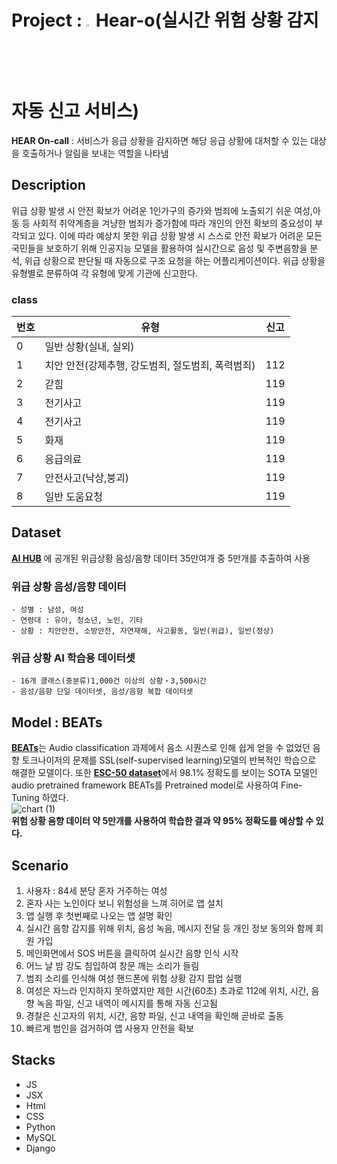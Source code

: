 # Project : <img src = "https://github.com/AIVLE-School-Third-Big-Project/Big_project_3_9/assets/124108607/9ccd7bd2-54e3-4789-b3be-c0f1f3a533a0" width="3%"></img>Hear-o(실시간 위험 상황 감지 자동 신고 서비스)
**HEAR On-call** : 서비스가 응급 상황을 감지하면 해당 응급 상황에 대처할 수 있는 대상을 호출하거나 알림을 보내는 역할을 나타냄

## Description

위급 상황 발생 시 안전 확보가 어려운 1인가구의 증가와 범죄에 노출되기 쉬운 여성,아동 등 사회적 취약계층을 겨냥한 범죄가 증가함에 따라 개인의 안전 확보의 중요성이 부각되고 있다.
이에 따라 예상치 못한 위급 상황 발생 시 스스로 안전 확보가 어려운 모든 국민들을 보호하기 위해 인공지능 모델을 활용하여 실시간으로 음성 및 주변음향을 분석, 위급 상황으로 판단될 때 자동으로 구조 요청을 하는 어플리케이션이다.
위급 상황을 유형별로 분류하여 각 유형에 맞게 기관에 신고한다.

### class

|**번호**|**유형**|**신고**|
|------|---|---|
|0|일반 상황(실내, 실외)||
|1|치안 안전(강제추행, 강도범죄, 절도범죄, 폭력범죄)|112|
|2|갇힘|119|
|3|전기사고|119|
|4|전기사고|119|
|5|화재|119|
|6|응급의료|119|
|7|안전사고(낙상,붕괴)|119|
|8|일반 도움요청|119|

## Dataset

[**AI HUB**](https://aihub.or.kr/aihubdata/data/view.do?currMenu=115&topMenu=100&dataSetSn=170) 에 공개된 위급상황 음성/음향 데이터 35만여개 중 5만개를 추출하여 사용

### 위급 상황 음성/음향 데이터
    - 성별 : 남성, 여성
    - 연령대 : 유아, 청소년, 노인, 기타
    - 상황 : 치안안전, 소방안전, 자연재해, 사고활동, 일반(위급), 일반(정상)
### 위급 상황 AI 학습용 데이터셋
    - 16개 클래스(중분류)1,000건 이상의 상황‧3,500시간
    - 음성/음향 단일 데이터셋, 음성/음향 복합 데이터셋

## Model : BEATs

[**BEATs**](https://github.com/microsoft/unilm/tree/master/beats)는 Audio classification 과제에서 음소 시퀀스로 인해 쉽게 얻을 수 없었던 음향 토크나이저의 문제를 SSL(self-supervised learning)모델의 반복적인 학습으로 해결한 모델이다. 또한 [**ESC-50 dataset**](https://paperswithcode.com/sota/audio-classification-on-esc-50)에서 98.1% 정확도를 보이는 SOTA 모델인 audio pretrained framework BEATs를 Pretrained model로 사용하여 Fine-Tuning 하였다.<br>
![chart (1)](https://github.com/AIVLE-School-Third-Big-Project/Big_project_3_9/assets/124108607/1c5a554a-1d27-41fe-99d6-03c896ff47cd)<br>
**위험 상황 음향 데이터 약 5만개를 사용하여 학습한 결과 약 95% 정확도를 예상할 수 있다.**

## Scenario
1. 사용자 : 84세 분당 혼자 거주하는 여성<br>
2. 혼자 사는 노인이다 보니 위험성을 느껴 히어로 앱 설치<br>
3. 앱 실행 후 첫번째로 나오는 앱 설명 확인<br>
4. 실시간 음향 감지를 위해 위치, 음성 녹음, 메시지 전달 등 개인 정보 동의와 함께 회원 가입<br>
5. 메인화면에서 SOS 버튼을 클릭하여 실시간 음향 인식 시작<br>
6. 어느 날 밤 강도 침입하여 창문 깨는 소리가 들림<br>
7. 범죄 소리를 인식해 여성 핸드폰에 위험 상황 감지 팝업 실행<br>
8. 여성은 자느라 인지하지 못하였지만 제한 시간(60초) 초과로 112에 위치, 시간, 음향 녹음 파일, 신고 내역이 메시지를 통해 자동 신고됨<br>
9. 경찰은 신고자의 위치, 시간, 음향 파일, 신고 내역을 확인해 곧바로 출동<br>
10. 빠르게 범인을 검거하여 앱 사용자 안전을 확보


## Stacks
- JS<br>
- JSX<br>
- Html<br>
- CSS<br>
- Python<br>
- MySQL<br>
- Django<br>
